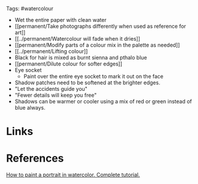 Tags: #watercolour 

- Wet the entire paper with clean water
- [[permanent/Take photographs differently when used as reference for art]]
- [[../permanent/Watercolour will fade when it dries]]
- [[permanent/Modify parts of a colour mix in the palette as needed]]
- [[../permanent/Lifting colour]]
- Black for hair is mixed as burnt sienna and pthalo blue
- [[permanent/Dilute colour for softer edges]]
- Eye socket
	- Paint over the entire eye socket to mark it out on the face
- Shadow patches need to be softened at the brighter edges.
- "Let the accidents guide you"
- "Fewer details will keep you free"
- Shadows can be warmer or cooler using a mix of red or green instead of blue always.

# Links

# References
[How to paint a portrait in watercolor. Complete tutorial.](https://youtu.be/JL4wI3XDa3Y)